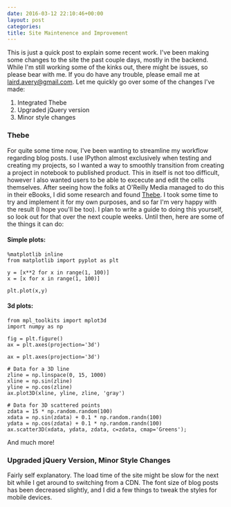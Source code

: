 ```yaml
---
date: 2016-03-12 22:10:46+00:00
layout: post
categories: 
title: Site Maintenence and Improvement
---
```

This is just a quick post to explain some recent work. I've been making some changes to the site the past couple days, mostly in the backend. While I'm still working some of the kinks out, there might be issues, so please bear with me. If you do have any trouble, please email me at <laird.avery@gmail.com>. Let me quickly go over some of the changes I've made:

1. Integrated Thebe
2. Upgraded jQuery version
3. Minor style changes

### Thebe

For quite some time now, I've been wanting to streamline my workflow regarding blog posts. I use IPython almost exclusively when testing and creating my projects, so I wanted a way to smoothly transition from creating a project in notebook to published product. This in itself is not too difficult, however I also wanted users to be able to excecute and edit the cells themselves. After seeing how the folks at O'Reilly Media managed to do this in their eBooks, I did some research and found [Thebe](https://github.com/oreillymedia/thebe). I took some time to try and implement it for my own purposes, and so far I'm very happy with the result (I hope you'll be too). I plan to write a guide to doing this yourself, so look out for that over the next couple weeks. Until then, here are some of the things it can do:

#### Simple plots:

    %matplotlib inline 
    from matplotlib import pyplot as plt
 
    y = [x**2 for x in range(1, 100)]
    x = [x for x in range(1, 100)]

    plt.plot(x,y)

#### 3d plots:

    from mpl_toolkits import mplot3d
    import numpy as np
    
    fig = plt.figure()
    ax = plt.axes(projection='3d')

    ax = plt.axes(projection='3d')

    # Data for a 3D line
    zline = np.linspace(0, 15, 1000)
    xline = np.sin(zline)
    yline = np.cos(zline)
    ax.plot3D(xline, yline, zline, 'gray')

    # Data for 3D scattered points
    zdata = 15 * np.random.random(100)
    xdata = np.sin(zdata) + 0.1 * np.random.randn(100)
    ydata = np.cos(zdata) + 0.1 * np.random.randn(100)
    ax.scatter3D(xdata, ydata, zdata, c=zdata, cmap='Greens');

And much more!

### Upgraded jQuery Version, Minor Style Changes

Fairly self explanatory. The load time of the site might be slow for the next bit while I get around to switching from a CDN. The font size of blog posts has been decreased slightly, and I did a few things to tweak the styles for mobile devices.